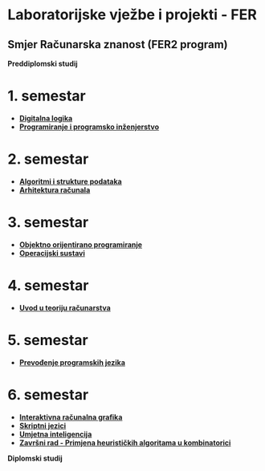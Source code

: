 # Laboratorijske vježbe i projekti  - FER
## Smjer Računarska znanost (FER2 program)

**Preddiplomski studij**

# 1. semestar

- [**Digitalna logika**](https://github.com/filipkujundzic/FER/tree/main/DIGLOG)
- [**Programiranje i programsko inženjerstvo**](https://github.com/filipkujundzic/FER/tree/main/PIPI)

# 2. semestar

- [**Algoritmi i strukture podataka**](https://github.com/filipkujundzic/FER/tree/main/ASP)
- [**Arhitektura računala**](https://github.com/filipkujundzic/FER/tree/main/ARH)

# 3. semestar

- [**Objektno orijentirano programiranje**](https://github.com/filipkujundzic/FER/tree/main/OS)
- [**Operacijski sustavi**](https://github.com/filipkujundzic/FER/tree/main/OS)

# 4. semestar

- [**Uvod u teoriju računarstva**](https://github.com/filipkujundzic/FER/tree/main/UTR)

# 5. semestar

- [**Prevođenje programskih jezika**](https://github.com/filipkujundzic/FER/tree/main/PPJ)

# 6. semestar

- [**Interaktivna računalna grafika**](https://github.com/filipkujundzic/FER/tree/main/IRG)
- [**Skriptni jezici**](https://github.com/filipkujundzic/FER/tree/main/SKRJEZ)
- [**Umjetna inteligencija**](https://github.com/filipkujundzic/FER/tree/main/UI)
- [**Završni rad - Primjena heurističkih algoritama u kombinatorici**](https://github.com/filipkujundzic/FER/tree/main/ZRAD)

**Diplomski studij**
